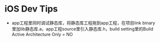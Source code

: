 # iOS Dev Tips


* app工程里同时调试静态库，将静态库工程拖到app工程，在项目link binary里加lib静态库.a，app工程source里引入静态库.h，build setting里的Build Active Architecture Only = NO
